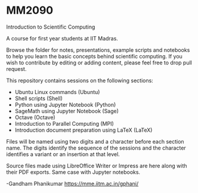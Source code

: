 # MM2090
Introduction to Scientific Computing

A course for first year students at IIT Madras.

Browse the folder for notes, presentations, example scripts and notebooks to help you learn the basic concepts behind scientific computing. If you wish to contribute by editing or adding content, please feel free to drop pull request.

This repository contains sessions on the following sections:
* Ubuntu Linux commands (Ubuntu)
* Shell scripts (Shell)
* Python using Jupyter Notebook (Python)
* SageMath using Jupyter Notebook (Sage)
* Octave (Octave)
* Introduction to Parallel Computing (MPI)
* Introduction document preparation using LaTeX (LaTeX)

Files will be named using two digits and a character before each section name. The digits identify the sequence of the sessions and the character identifies a variant or an insertion at that level.

Source files made using LibreOffice Writer or Impress are here along with their PDF exports. Same case with Jupyter notebooks.

-Gandham Phanikumar
https://mme.iitm.ac.in/gphani/
